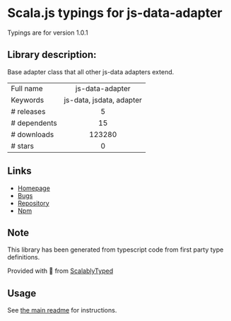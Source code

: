 
# Scala.js typings for js-data-adapter

Typings are for version 1.0.1

## Library description:
Base adapter class that all other js-data adapters extend.

|                    |                 |
| ------------------ | :-------------: |
| Full name          | js-data-adapter |
| Keywords           | js-data, jsdata, adapter |
| # releases         | 5 |
| # dependents       | 15 |
| # downloads        | 123280 |
| # stars            | 0 |

## Links
- [Homepage](https://github.com/js-data/js-data-adapter)
- [Bugs](https://github.com/js-data/js-data-adapter/issues)
- [Repository](https://github.com/js-data/js-data-adapter)
- [Npm](https://www.npmjs.com/package/js-data-adapter)
    


## Note
This library has been generated from typescript code from first party type definitions.

Provided with :purple_heart: from [ScalablyTyped](https://github.com/oyvindberg/ScalablyTyped)

## Usage
See [the main readme](../../readme.md) for instructions.


